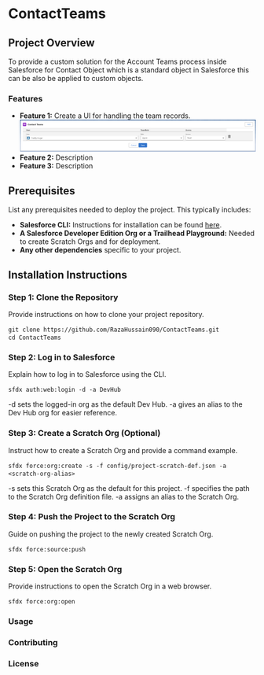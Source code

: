 # ContactTeams

## Project Overview

To provide a custom solution for the Account Teams process inside Salesforce for Contact Object which is a standard object in Salesforce this can be also be applied to custom objects.

### Features

- **Feature 1:** Create a UI for handling the team records.
  ![example1](lwc-ui.png)
- **Feature 2:** Description
- **Feature 3:** Description

## Prerequisites

List any prerequisites needed to deploy the project. This typically includes:

- **Salesforce CLI:** Instructions for installation can be found [here](https://developer.salesforce.com/tools/sfdxcli).
- **A Salesforce Developer Edition Org or a Trailhead Playground:** Needed to create Scratch Orgs and for deployment.
- **Any other dependencies** specific to your project.

## Installation Instructions

### Step 1: Clone the Repository

Provide instructions on how to clone your project repository. 

```
git clone https://github.com/RazaHussain090/ContactTeams.git
cd ContactTeams
```
### Step 2: Log in to Salesforce
Explain how to log in to Salesforce using the CLI.

```
sfdx auth:web:login -d -a DevHub
```
-d sets the logged-in org as the default Dev Hub.
-a gives an alias to the Dev Hub org for easier reference.

### Step 3: Create a Scratch Org (Optional)
Instruct how to create a Scratch Org and provide a command example.

```
sfdx force:org:create -s -f config/project-scratch-def.json -a <scratch-org-alias>
```
-s sets this Scratch Org as the default for this project.
-f specifies the path to the Scratch Org definition file.
-a assigns an alias to the Scratch Org.

### Step 4: Push the Project to the Scratch Org
Guide on pushing the project to the newly created Scratch Org.

```
sfdx force:source:push
```
### Step 5: Open the Scratch Org
Provide instructions to open the Scratch Org in a web browser.
```
sfdx force:org:open
```
### Usage

### Contributing

### License

